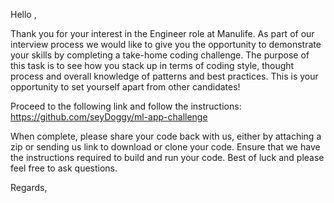 Hello <CANDIDATE NAME HERE>,   

Thank you for your interest in the <PLATFORM> Engineer role at Manulife. As part of our interview process we would like to give you the opportunity to demonstrate your skills by completing a take-home coding challenge. The purpose of this task is to see how you stack up in terms of coding style, thought process and overall knowledge of patterns and best practices. This is your opportunity to set yourself apart from other candidates!

Proceed to the following link and follow the instructions: <https://github.com/seyDoggy/ml-app-challenge>

When complete, please share your code back with us, either by attaching a zip or sending us link to download or clone your code. Ensure that we have the instructions required to build and run your code.
Best of luck and please feel free to ask questions.

Regards, <YOUR NAME HERE>
